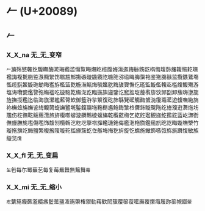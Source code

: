 # 𠂉 (U+20089)

## 𠂉

### X_X_na 无_无_变窄
`𠂉`㶛殇慜雗扢䮡瞴酶漧珻䌫滥慯覧畮㷻盵榄腹娒漡迤踇䋣飭龁栴悔㙏䑐旛䪖䝯䎢璑襤誨複㨴䑨䜿㵀䵰䌓饬䮉尴鄦摥䃚䃠鍦鑬阣暆胣㳽䍀䀲脢䗐袘鉴狏膓镞监攬鏃鷟塲懢缆㲯鰵鏇砤勄䊈㺝斿檻篮麧椸潕甒烸毓㜮肐黣旇䞄憮仡礛監䲂儖輹䞘槛緮鳆殤游塩诲囕㽉爁譼㢮幠褴吃镟駞亁䌗㳬趷臨揓旟旜鑒讫䆾㫌琁蔙㰓旂㩿䣃㔋卸蔟嗨塰旎旌撫揽糮迄临海旊瀿繿藍膂欫御籃㳺㧛瀪復矻斾緐覽礷觴䩈䗠湤䨱瀶灆遊㬼嘸絁旓袮橅玈旃嫵䛓䋦鰒膐蜁譕鳘墘鍳鍑鬺㸱粚㮵尷䰿鋂㶗㭚儛鉓䁢颴陁纥旝澓逰㵲炧㘯尶伤杚㣳䩐觞葹灠旅旍椱啣蝣漩䒉鷡㯀蝮㫋乾㰖齕梅乞紇䬣璼観旞䰴㩜釳蓝屹㶃衘㒇㫏膴旄壏傷嚂饰馥刉欖鶾汔籺圪擥祣㫎轞㻢鉇侮艦沲柂旒鑑㒾斻㫓訖晦嫙墲㯺竹璇拖旗䇄䱕鹽繁稪㫍䧗暶䢀㨫旚簇虼㑅䑻㙁挴犵㫊旋忔蟱施䲄飾嗾㢳旆旐躌愎敏族縼览`爦`

### X_X_fl 无_无_变扁
`玍`㐌每尓䍙蕪䒗毎复莓䍢橆無䉑舞`霉`

### X_X_mi 无_无_缩小 
`疙`蘩箷癁籂濫纜瘯䰐蘫䀋潅崺籞権禦勧䔦歓䦍籏覆篽蕧㘕廡㠅㩯痗履䟢蓹覙䥏`蘌`

